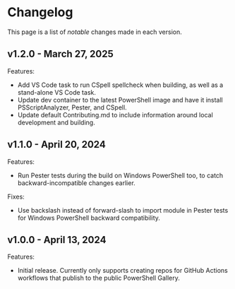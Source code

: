 # Changelog

This page is a list of _notable_ changes made in each version.

## v1.2.0 - March 27, 2025

Features:

- Add VS Code task to run CSpell spellcheck when building, as well as a stand-alone VS Code task.
- Update dev container to the latest PowerShell image and have it install PSScriptAnalyzer, Pester, and CSpell.
- Update default Contributing.md to include information around local development and building.

## v1.1.0 - April 20, 2024

Features:

- Run Pester tests during the build on Windows PowerShell too, to catch backward-incompatible changes earlier.

Fixes:

- Use backslash instead of forward-slash to import module in Pester tests for Windows PowerShell backward compatibility.

## v1.0.0 - April 13, 2024

Features:

- Initial release.
  Currently only supports creating repos for GitHub Actions workflows that publish to the public PowerShell Gallery.
